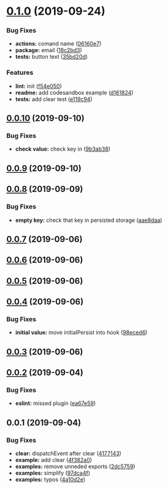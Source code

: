 # [0.1.0](https://github.com/Akurganow/use-persisted-state/compare/v0.0.10...v0.1.0) (2019-09-24)


### Bug Fixes

* **actions:** comand name ([06160e7](https://github.com/Akurganow/use-persisted-state/commit/06160e7))
* **package:** email ([18c2bd3](https://github.com/Akurganow/use-persisted-state/commit/18c2bd3))
* **tests:** button text ([35bd20d](https://github.com/Akurganow/use-persisted-state/commit/35bd20d))


### Features

* **lint:** init ([f54e050](https://github.com/Akurganow/use-persisted-state/commit/f54e050))
* **readme:** add codesandbox example ([d161824](https://github.com/Akurganow/use-persisted-state/commit/d161824))
* **tests:** add clear test ([e119c94](https://github.com/Akurganow/use-persisted-state/commit/e119c94))

## [0.0.10](https://github.com/Akurganow/use-persisted-state/compare/v0.0.9...v0.0.10) (2019-09-10)


### Bug Fixes

* **check value:** check key in ([9b3ab38](https://github.com/Akurganow/use-persisted-state/commit/9b3ab38))

## [0.0.9](https://github.com/Akurganow/use-persisted-state/compare/v0.0.8...v0.0.9) (2019-09-10)

## [0.0.8](https://github.com/Akurganow/use-persisted-state/compare/v0.0.7...v0.0.8) (2019-09-09)


### Bug Fixes

* **empty key:** check that key in persisted storage ([aae8daa](https://github.com/Akurganow/use-persisted-state/commit/aae8daa))

## [0.0.7](https://github.com/Akurganow/use-persisted-state/compare/v0.0.5...v0.0.7) (2019-09-06)

## [0.0.6](https://github.com/Akurganow/use-persisted-state/compare/v0.0.5...v0.0.6) (2019-09-06)

## [0.0.5](https://github.com/Akurganow/use-persisted-state/compare/0.0.4...0.0.5) (2019-09-06)

## [0.0.4](https://github.com/Akurganow/use-persisted-state/compare/0.0.3...0.0.4) (2019-09-06)


### Bug Fixes

* **initial value:** move initialPersist into hook ([98eced6](https://github.com/Akurganow/use-persisted-state/commit/98eced6))

## [0.0.3](https://github.com/Akurganow/use-persisted-state/compare/0.0.2...0.0.3) (2019-09-06)

## [0.0.2](https://github.com/Akurganow/use-persisted-state/compare/0.0.1...0.0.2) (2019-09-04)


### Bug Fixes

* **eslint:** missed plugin ([ea67e59](https://github.com/Akurganow/use-persisted-state/commit/ea67e59))

## 0.0.1 (2019-09-04)


### Bug Fixes

* **clear:** dispatchEvent after clear ([4177143](https://github.com/Akurganow/use-persisted-state/commit/4177143))
* **example:** add clear ([4f382a0](https://github.com/Akurganow/use-persisted-state/commit/4f382a0))
* **examples:** remove unneded exports ([2dc5759](https://github.com/Akurganow/use-persisted-state/commit/2dc5759))
* **examples:** simplify ([97dca4f](https://github.com/Akurganow/use-persisted-state/commit/97dca4f))
* **examples:** typos ([4a10d2e](https://github.com/Akurganow/use-persisted-state/commit/4a10d2e))

